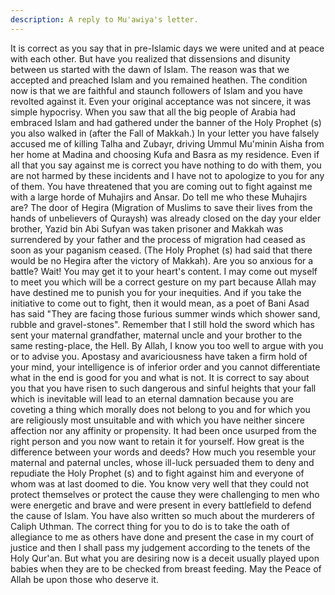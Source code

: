 ```yaml
---
description: A reply to Mu'awiya's letter.
---
```


It is correct as you say that in pre-Islamic days we were united and at peace with each other. 
But have you realized that dissensions and disunity between us started with the dawn of 
Islam. The reason was that we accepted and preached Islam and you remained heathen. The 
condition now is that we are faithful and staunch followers of Islam and you have revolted 
against it. Even your original acceptance was not sincere, it was simple hypocrisy. When you 
saw that all the big people of Arabia had embraced Islam and had gathered under the banner 
of the Holy Prophet (s) you also walked in (after the Fall of Makkah.) 
In your letter you have falsely accused me of killing Talha and Zubayr, driving Ummul 
Mu'minin Aisha from her home at Madina and choosing Kufa and Basra as my residence. 
Even if all that you say against me is correct you have nothing to do with them, you are not 
harmed by these incidents and I have not to apologize to you for any of them. 
You have threatened that you are coming out to fight against me with a large horde of 
Muhajirs and Ansar. Do tell me who these Muhajirs are? The door of Hegira (Migration of 
Muslims to save their lives from the hands of unbelievers of Quraysh) was already closed on 
the day your elder brother, Yazid bin Abi Sufyan was taken prisoner and Makkah was 
surrendered by your father and the process of migration had ceased as soon as your paganism 
ceased. (The Holy Prophet (s) had said that there would be no Hegira after the victory of 
Makkah). 
Are you so anxious for a battle? Wait! You may get it to your heart's content. I may come out 
myself to meet you which will be a correct gesture on my part because Allah may have 
destined me to punish you for your inequities. And if you take the initiative to come out to 
fight, then it would mean, as a poet of Bani Asad has said "They are facing those furious 
summer winds which shower sand, rubble and gravel-stones". Remember that I still hold the 
sword which has sent your maternal grandfather, maternal uncle and your brother to the same 
resting-place, the Hell. 
By Allah, I know you too well to argue with you or to advise you. Apostasy and 
avariciousness have taken a firm hold of your mind, your intelligence is of inferior order and 
you cannot differentiate what in the end is good for you and what is not. 
It is correct to say about you that you have risen to such dangerous and sinful heights that 
your fall which is inevitable will lead to an eternal damnation because you are coveting a 
thing which morally does not belong to you and for which you are religiously most unsuitable 
and with which you have neither sincere affection nor any affinity or propensity. It had been 
once usurped from the right person and you now want to retain it for yourself. 
How great is the difference between your words and deeds? How much you resemble your 
maternal and paternal uncles, whose ill-luck persuaded them to deny and repudiate the Holy 
Prophet (s) and to fight against him and everyone of whom was at last doomed to die. You 
know very well that they could not protect themselves or protect the cause they were 
challenging to men who were energetic and brave and were present in every battlefield to 
defend the cause of Islam. 
You have also written so much about the murderers of Caliph Uthman. The correct thing for 
you to do is to take the oath of allegiance to me as others have done and present the case in 
my court of justice and then I shall pass my judgement according to the tenets of the Holy 
Qur'an. But what you are desiring now is a deceit usually played upon babies when they are to 
be checked from breast feeding. 
May the Peace of Allah be upon those who deserve it.
